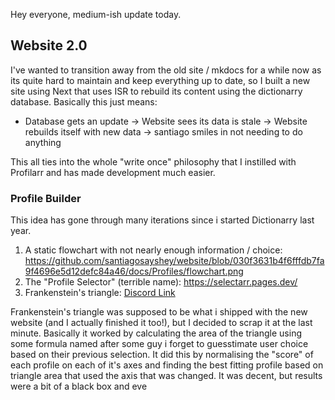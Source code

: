 Hey everyone, medium-ish update today.

## Website 2.0

I've wanted to transition away from the old site / mkdocs for a while now as its quite hard to maintain and keep everything up to date, so I built a new site using Next that uses ISR to rebuild its content using the dictionarry database. Basically this just means:
- Database gets an update -> Website sees its data is stale -> Website rebuilds itself with new data -> santiago smiles in not needing to do anything

This all ties into the whole "write once" philosophy that I instilled with Profilarr and has made development much easier. 

### Profile Builder

This idea has gone through many iterations since i started Dictionarry last year.
1. A static flowchart with not nearly enough information / choice: https://github.com/santiagosayshey/website/blob/030f3631b4f6fffdb7fa9f4696e5d12defc84a46/docs/Profiles/flowchart.png
2. The "Profile Selector" (terrible name): https://selectarr.pages.dev/
3. Frankenstein's triangle: [Discord Link](https://discord.com/channels/1202375791556431892/1246504849265266738/1246536424925171925)

Frankenstein's triangle was supposed to be what i shipped with the new website (and I actually finished it too!), but I decided to scrap it at the last minute. Basically it worked by calculating the area of the triangle using some formula named after some guy i forget to guesstimate user choice based on their previous selection. It did this by normalising the "score" of each profile on each of it's axes and finding the best fitting profile based on triangle area that used the axis that was changed. It was decent, but results were a bit of a black box and eve